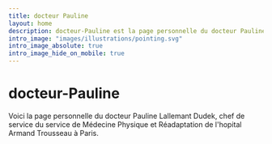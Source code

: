 ```yaml
---
title: docteur Pauline
layout: home
description: docteur-Pauline est la page personnelle du docteur Pauline Lallemant Dudek, chef de service du service de Médecine Physique et Réadaptation de l'hopital Armand Trousseau à Paris.
intro_image: "images/illustrations/pointing.svg"
intro_image_absolute: true
intro_image_hide_on_mobile: true
---
```


# docteur-Pauline

Voici la page personnelle du docteur Pauline Lallemant Dudek, chef de service du service de Médecine Physique et Réadaptation de l'hopital Armand Trousseau à Paris.
